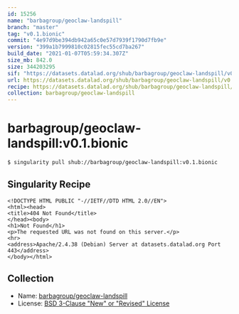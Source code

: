 ```yaml
---
id: 15256
name: "barbagroup/geoclaw-landspill"
branch: "master"
tag: "v0.1.bionic"
commit: "4e97d9be394db942a65c0e57d7939f1790d7fb9e"
version: "399a1b7999810c02815fec55cd7ba267"
build_date: "2021-01-07T05:59:34.307Z"
size_mb: 842.0
size: 344203295
sif: "https://datasets.datalad.org/shub/barbagroup/geoclaw-landspill/v0.1.bionic/2021-01-07-4e97d9be-399a1b79/399a1b7999810c02815fec55cd7ba267.sif"
url: https://datasets.datalad.org/shub/barbagroup/geoclaw-landspill/v0.1.bionic/2021-01-07-4e97d9be-399a1b79/
recipe: https://datasets.datalad.org/shub/barbagroup/geoclaw-landspill/v0.1.bionic/2021-01-07-4e97d9be-399a1b79/Singularity
collection: barbagroup/geoclaw-landspill
---
```


# barbagroup/geoclaw-landspill:v0.1.bionic

```bash
$ singularity pull shub://barbagroup/geoclaw-landspill:v0.1.bionic
```

## Singularity Recipe

```singularity
<!DOCTYPE HTML PUBLIC "-//IETF//DTD HTML 2.0//EN">
<html><head>
<title>404 Not Found</title>
</head><body>
<h1>Not Found</h1>
<p>The requested URL was not found on this server.</p>
<hr>
<address>Apache/2.4.38 (Debian) Server at datasets.datalad.org Port 443</address>
</body></html>
```

## Collection

 - Name: [barbagroup/geoclaw-landspill](https://github.com/barbagroup/geoclaw-landspill)
 - License: [BSD 3-Clause "New" or "Revised" License](https://api.github.com/licenses/bsd-3-clause)

